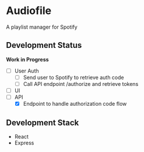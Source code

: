 # Audiofile

A playlist manager for Spotify

## Development Status

**Work in Progress**

- [ ] User Auth
  - [ ] Send user to Spotify to retrieve auth code
  - [ ] Call API endpoint /authorize and retrieve tokens
- [ ] UI
- [ ] API
  - [x] Endpoint to handle authorization code flow

## Development Stack

- React
- Express
